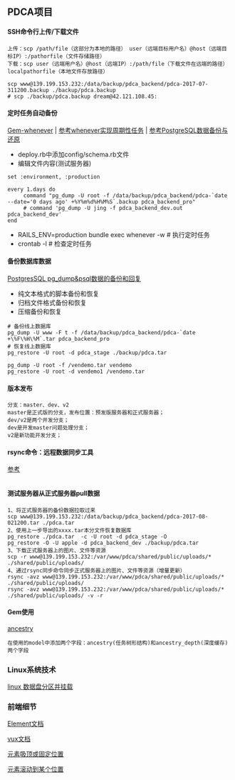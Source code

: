 ## PDCA项目

#### SSH命令行上传/下载文件
```
上传：scp /path/file（这部分为本地的路径） user（远端目标用户名）@host（远端目标IP）:/pathorfile（文件存储路径）
下载：scp user（远端用户名）@host（远端IP）:/path/file（下载文件在远端的路径） localpathorfile（本地文件存放路径）

scp www@139.199.153.232:/data/backup/pdca_backend/pdca-2017-07-311200.backup ./backup/pdca.backup
# scp ./backup/pdca.backup dream@42.121.108.45:
```
#### 定时任务自动备份

[Gem-whenever](https://github.com/javan/whenever) \| [参考whenever实现周期性任务](http://www.jianshu.com/p/8046ed8fb5ae?utm_campaign=hugo&utm_medium=reader_share&utm_content=note&utm_source=weixin-friends) \| [参考PostgreSQL数据备份与还原](http://www.jianshu.com/p/c653b3284504?utm_campaign=hugo&utm_medium=reader_share&utm_content=note&utm_source=weixin-friends)

* deploy.rb中添加config/schema.rb文件
* 编辑文件内容(测试服务器)

```
set :environment, :production

every 1.days do
     command "pg_dump -U root -f /data/backup/pdca_backend/pdca-`date --date='0 days ago' +%Y%m%d%H%M%S`.backup pdca_backend_pro"
     # command 'pg_dump -U jing -f pdca_backend_dev.out pdca_backend_dev'
end
```
* RAILS_ENV=production bundle exec whenever -w # 执行定时任务
* crontab -l # 检查定时任务

#### 备份数据库数据
[PostgresSQL pg_dump&psql数据的备份和回复](http://blog.csdn.net/luojinbai/article/details/43700265)

* 纯文本格式的脚本备份和恢复
* 归档文件格式备份和恢复
* 压缩备份和恢复

```
# 备份线上数据库
pg_dump -U www -F t -f /data/backup/pdca_backend/pdca-`date +\%F\%H\%M`.tar pdca_backend_pro
# 恢复线上数据库
pg_restore -U root -d pdca_stage ./backup/pdca.tar

pg_dump -U root -f /vendemo.tar vendemo
pg_restore -U root -d vendemo1 /vendemo.tar
```
#### 版本发布
```
分支：master、dev、v2
master是正式版的分支，发布位置：预发版服务器和正式服务器；
dev/v2是两个开发分支；
dev是开发master问题处理分支；
v2是新功能开发分支；
```
#### rsync命令：远程数据同步工具
[参考](http://man.linuxde.net/rsync)

```
```
#### 测试服务器从正式服务器pull数据
```
1、将正式服务器的备份数据拉取过来
scp www@139.199.153.232:/data/backup/pdca_backend/pdca-2017-08-021200.tar ./pdca.tar
2、使用上一步导出的xxxx.tar本分文件恢复数据库
pg_restore ./pdca.tar  -c -U root -d pdca_stage -O
pg_restore -O -U apple -d pdca_backend_dev ./backup/pdca.tar
3、下载正式服务器上的图片、文件等资源
scp -r www@139.199.153.232:/var/www/pdca/shared/public/uploads/* ./shared/public/uploads/
4、通过rsync同步命令同步正式服务器上的图片、文件等资源（增量更新）
rsync -avz www@139.199.153.232:/var/www/pdca/shared/public/uploads/* ./shared/public/uploads/
rsync -avz www@139.199.153.232:/var/www/pdca/shared/public/uploads/* ./shared/public/uploads/ -v -r
```

#### Gem使用
[ancestry](https://github.com/stefankroes/ancestry)

```
在使用的model中添加两个字段：ancestry(任务树形结构)和ancestry_depth(深度缓存)两个字段

```

### Linux系统技术

[linux 数据盘分区并挂载](https://blog.csdn.net/ljihe/article/details/52293724)


### 前端细节

[Element文档](http://element.eleme.io/#/zh-CN)

[vux文档](https://doc.vux.li/zh-CN/)

[元素吸顶或固定位置](https://blog.csdn.net/wang1006008051/article/details/78003974)

[元素滚动到某个位置](https://developer.mozilla.org/zh-CN/docs/Web/API/Element/scrollIntoView)


















